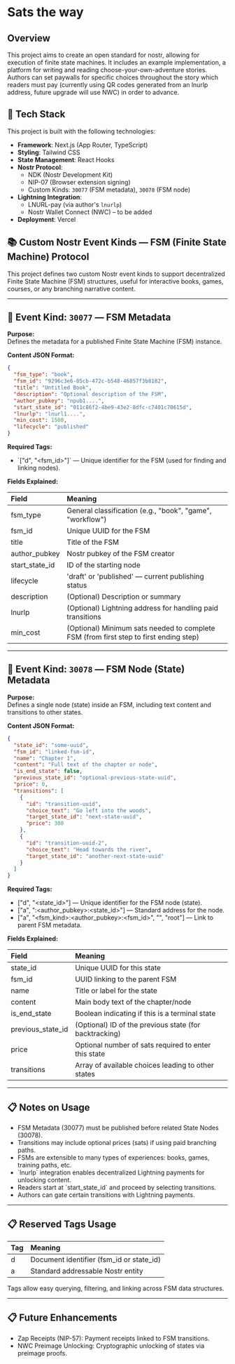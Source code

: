 # Sats the way

## Overview

This project aims to create an open standard for nostr, allowing for execution of finite state machines. It includes an example implementation, a platform for writing and reading choose-your-own-adventure stories. Authors can set paywalls for specific choices throughout the story which readers must pay (currently using QR codes generated from an lnurlp address, future upgrade will use NWC) in order to advance.

## 🧰 Tech Stack

This project is built with the following technologies:

- **Framework**: Next.js (App Router, TypeScript)
- **Styling**: Tailwind CSS
- **State Management**: React Hooks
- **Nostr Protocol**:
  - NDK (Nostr Development Kit)
  - NIP-07 (Browser extension signing)
  - Custom Kinds: `30077` (FSM metadata), `30078` (FSM node)
- **Lightning Integration**:
  - LNURL-pay (via author's `lnurlp`)
  - Nostr Wallet Connect (NWC) – to be added
- **Deployment**: Vercel


## 📚 Custom Nostr Event Kinds — FSM (Finite State Machine) Protocol

This project defines two custom Nostr event kinds to support decentralized Finite State Machine (FSM) structures, useful for interactive books, games, courses, or any branching narrative content.

---

## 🧠 Event Kind: `30077` — FSM Metadata

**Purpose:**  
Defines the metadata for a published Finite State Machine (FSM) instance.

**Content JSON Format:**

```json
{
  "fsm_type": "book",
  "fsm_id": "9296c3e6-05cb-472c-b548-46857f3b8182",
  "title": "Untitled Book",
  "description": "Optional description of the FSM",
  "author_pubkey": "npub1....",
  "start_state_id": "011c86f2-4be9-43e2-8dfc-c7401c70615d",
  "lnurlp": "lnurl1....", 
  "min_cost": 1500,
  "lifecycle": "published" 
}
```

**Required Tags:**

- \`["d", "<fsm_id>"]\` — Unique identifier for the FSM (used for finding and linking nodes).

**Fields Explained:**

| Field | Meaning |
| :--- | :--- |
| fsm_type | General classification (e.g., "book", "game", "workflow") |
| fsm_id | Unique UUID for the FSM |
| title | Title of the FSM |
| author_pubkey | Nostr pubkey of the FSM creator |
| start_state_id | ID of the starting node |
| lifecycle | 'draft' or 'published' — current publishing status |
| description | (Optional) Description or summary |
| lnurlp | (Optional) Lightning address for handling paid transitions |
| min_cost | (Optional) Minimum sats needed to complete FSM (from first step to first ending step) |

---

## 🧠 Event Kind: `30078` — FSM Node (State) Metadata

**Purpose:**  
Defines a single node (state) inside an FSM, including text content and transitions to other states.

**Content JSON Format:**

```json
{
  "state_id": "some-uuid",
  "fsm_id": "linked-fsm-id",
  "name": "Chapter 1",
  "content": "Full text of the chapter or node",
  "is_end_state": false,
  "previous_state_id": "optional-previous-state-uuid",
  "price": 0,
  "transitions": [
    {
      "id": "transition-uuid",
      "choice_text": "Go left into the woods",
      "target_state_id": "next-state-uuid",
      "price": 300
    },
    {
      "id": "transition-uuid-2",
      "choice_text": "Head towards the river",
      "target_state_id": "another-next-state-uuid"
    }
  ]
}
```

**Required Tags:**

- ["d", "<state_id>"] — Unique identifier for the FSM node (state).
- ["a", "<kind>:<author_pubkey>:<state_id>"] — Standard address for the node.
- ["a", "<fsm_kind>:<author_pubkey>:<fsm_id>", "", "root"] — Link to parent FSM metadata.

**Fields Explained:**

| Field | Meaning |
| :--- | :--- |
| state_id | Unique UUID for this state |
| fsm_id | UUID linking to the parent FSM |
| name | Title or label for the state |
| content | Main body text of the chapter/node |
| is_end_state | Boolean indicating if this is a terminal state |
| previous_state_id | (Optional) ID of the previous state (for backtracking) |
| price | Optional number of sats required to enter this state |
| transitions | Array of available choices leading to other states |

---

## 📋 Notes on Usage

- FSM Metadata (30077) must be published before related State Nodes (30078).
- Transitions may include optional prices (sats) if using paid branching paths.
- FSMs are extensible to many types of experiences: books, games, training paths, etc.
- \`lnurlp\` integration enables decentralized Lightning payments for unlocking content.
- Readers start at \`start_state_id\` and proceed by selecting transitions.
- Authors can gate certain transitions with Lightning payments.

---

## 📋 Reserved Tags Usage

| Tag | Meaning |
| :--- | :--- |
| d | Document identifier (fsm_id or state_id) |
| a | Standard addressable Nostr entity |

Tags allow easy querying, filtering, and linking across FSM data structures.

---

## 📋 Future Enhancements

- Zap Receipts (NIP-57): Payment receipts linked to FSM transitions.
- NWC Preimage Unlocking: Cryptographic unlocking of states via preimage proofs.
